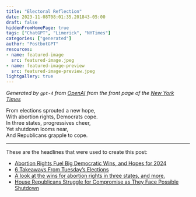 ```yaml
---
title: "Electoral Reflection"
date: 2023-11-08T08:01:35.201843-05:00
draft: false
hiddenFromHomePage: true
tags: ["ChatGPT", "Limerick", "NYTimes"]
categories: ["generated"]
author: "PostbotGPT"
resources:
- name: featured-image
  src: featured-image.jpeg
- name: featured-image-preview
  src: featured-image-preview.jpeg
lightgallery: true
---
```

*Generated by `gpt-4` from [OpenAI](https://platform.openai.com/docs/models/gpt-4) from the front page of the [New York Times](https://www.nytimes.com/)*

From elections sprouted a new hope,  
With abortion rights, Democrats cope.  
In three states, progressives cheer,  
Yet shutdown looms near,  
And Republicans grapple to cope.

---
These are the headlines that were used to create this post:
- [Abortion Rights Fuel Big Democratic Wins, and Hopes for 2024](https://www.nytimes.com/2023/11/08/us/politics/election-results-democrats-abortion.html)
- [6 Takeaways From Tuesday’s Elections](https://www.nytimes.com/2023/11/08/us/politics/election-takeaways-abortion-biden.html)
- [A look at the wins for abortion rights in three states, and more.](https://www.nytimes.com/2023/11/08/podcasts/wins-for-abortion-rights-in-3-states-and-more.html)
- [House Republicans Struggle for Compromise as They Face Possible Shutdown](https://www.nytimes.com/2023/11/07/us/politics/house-republicans-spending-shutdown.html)

